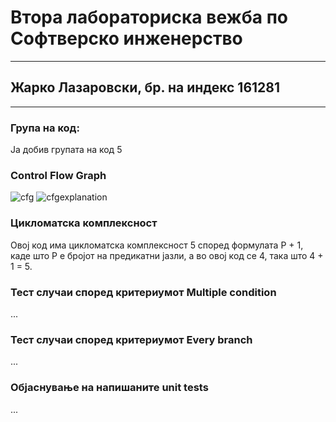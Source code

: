 # Втора лабораториска вежба по Софтверско инженерство
---
## Жарко Лазаровски, бр. на индекс 161281
---
### Група на код:
Ја добив групата на код 5
### Control Flow Graph
![cfg](https://user-images.githubusercontent.com/82403222/120213471-8840c980-c233-11eb-8da2-d4df0b1d2aae.png)
![cfgexplanation](https://user-images.githubusercontent.com/82403222/120214070-3f3d4500-c234-11eb-98b1-f1aff6b06d41.png)

### Цикломатска комплексност
Овој код има цикломатска комплексност 5 според формулата P + 1, каде што P е бројот на предикатни јазли, а во овој код се 4, така што 4 + 1 = 5.

### Тест случаи според критериумот Multiple condition 
...

### Тест случаи според критериумот Every branch
...

### Објаснување на напишаните unit tests
...
